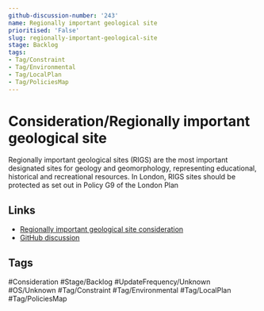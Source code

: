 ```yaml
---
github-discussion-number: '243'
name: Regionally important geological site
prioritised: 'False'
slug: regionally-important-geological-site
stage: Backlog
tags:
- Tag/Constraint
- Tag/Environmental
- Tag/LocalPlan
- Tag/PoliciesMap
---
```


# Consideration/Regionally important geological site

Regionally important geological sites (RIGS) are the most important designated sites for geology and geomorphology, representing educational, historical and recreational resources. In London, RIGS sites should be protected as set out in Policy G9 of the London Plan

## Links

* [Regionally important geological site consideration](https://design.planning.data.gov.uk/planning-consideration/regionally-important-geological-site)
* [GitHub discussion](https://github.com/digital-land/data-standards-backlog/discussions/243)

## Tags

#Consideration #Stage/Backlog #UpdateFrequency/Unknown #OS/Unknown #Tag/Constraint #Tag/Environmental #Tag/LocalPlan #Tag/PoliciesMap